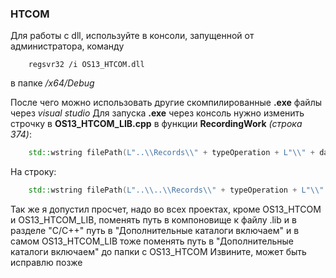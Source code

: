### HTCOM
Для работы с dll, используйте в консоли, запущенной от администратора, команду
```
 	regsvr32 /i OS13_HTCOM.dll
```
в папке _/x64/Debug_

После чего можно использовать другие скомпилированные **.exe** файлы через _visual studio_
Для запуска **.exe** через консоль нужно изменить строчку в **OS13_HTCOM_LIB.cpp** в функции **RecordingWork** *(строка 374)*: 
```C++
	std::wstring filePath(L"..\\Records\\" + typeOperation + L"\\" + date);
```
На строку:
```C++
	std::wstring filePath(L"..\\..\\Records\\" + typeOperation + L"\\" + date);
```

Так же я допустил просчет, надо во всех проектах, кроме OS13_HTCOM и OS13_HTCOM_LIB, поменять путь в компоновище к файлу .lib и в разделе "C/C++" путь в "Дополнительные каталоги включаем" и в самом OS13_HTCOM_LIB тоже поменять путь в "Дополнительные каталоги включаем" до папки с OS13_HTCOM
Извините, может быть исправлю позже
